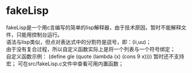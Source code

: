 # fakeLisp
fakeLisp是一个用c言编写的简单的lisp解释器，由于技术原因，暂时不能解释文件，只能用控制台运行。  
语法与lisp类似，但点对表达式中的分割符是逗号，即：(ii,uu)；  
由于没有复合过程，所以自定义函数实际上是将一个列表与一个符号绑定；  
自定义函数示例：
(define gle (quote
	(lambda (x)
		(cons 9 x))))
暂时还不支持宏；
可在src/fakeLisp.c文件中查看可用内置函数；
